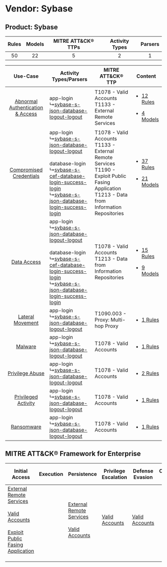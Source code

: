 Vendor: Sybase
==============
Product: Sybase
---------------
| Rules | Models | MITRE ATT&CK® TTPs | Activity Types | Parsers |
|:-----:|:------:|:------------------:|:--------------:|:-------:|
|  50   |   22   |         5          |       2        |    1    |

|    Use-Case    | Activity Types/Parsers    | MITRE ATT&CK® TTP    | Content    |
|:----:| ---- | ---- | ---- |
| [Abnormal Authentication & Access](../../../UseCases/uc_abnormal_authentication_&_access.md) |  app-login<br> ↳[sybase-s-json-database-logout-logout](Ps/pC_sybasesjsondatabaselogoutlogout.md)<br>    | T1078 - Valid Accounts<br>T1133 - External Remote Services<br>    | [<ul><li>12 Rules</li></ul><ul><li>4 Models</li></ul>](RM/r_m_sybase_sybase_Abnormal_Authentication_&_Access.md) |
|          [Compromised Credentials](../../../UseCases/uc_compromised_credentials.md)          |  app-login<br> ↳[sybase-s-json-database-logout-logout](Ps/pC_sybasesjsondatabaselogoutlogout.md)<br><br> database-login<br> ↳[sybase-s-cef-database-login-success-login](Ps/pC_sybasescefdatabaseloginsuccesslogin.md)<br> ↳[sybase-s-json-database-login-success-login](Ps/pC_sybasesjsondatabaseloginsuccesslogin.md)<br> | T1078 - Valid Accounts<br>T1133 - External Remote Services<br>T1190 - Exploit Public Fasing Application<br>T1213 - Data from Information Repositories<br> | [<ul><li>37 Rules</li></ul><ul><li>21 Models</li></ul>](RM/r_m_sybase_sybase_Compromised_Credentials.md)         |
|    [Data Access](../../../UseCases/uc_data_access.md)    |  app-login<br> ↳[sybase-s-json-database-logout-logout](Ps/pC_sybasesjsondatabaselogoutlogout.md)<br><br> database-login<br> ↳[sybase-s-cef-database-login-success-login](Ps/pC_sybasescefdatabaseloginsuccesslogin.md)<br> ↳[sybase-s-json-database-login-success-login](Ps/pC_sybasesjsondatabaseloginsuccesslogin.md)<br> | T1078 - Valid Accounts<br>T1213 - Data from Information Repositories<br>    | [<ul><li>15 Rules</li></ul><ul><li>9 Models</li></ul>](RM/r_m_sybase_sybase_Data_Access.md)    |
|    [Lateral Movement](../../../UseCases/uc_lateral_movement.md)    |  app-login<br> ↳[sybase-s-json-database-logout-logout](Ps/pC_sybasesjsondatabaselogoutlogout.md)<br>    | T1090.003 - Proxy: Multi-hop Proxy<br>    | [<ul><li>1 Rules</li></ul>](RM/r_m_sybase_sybase_Lateral_Movement.md)    |
|    [Malware](../../../UseCases/uc_malware.md)    |  app-login<br> ↳[sybase-s-json-database-logout-logout](Ps/pC_sybasesjsondatabaselogoutlogout.md)<br>    | T1078 - Valid Accounts<br>    | [<ul><li>1 Rules</li></ul>](RM/r_m_sybase_sybase_Malware.md)    |
|    [Privilege Abuse](../../../UseCases/uc_privilege_abuse.md)    |  app-login<br> ↳[sybase-s-json-database-logout-logout](Ps/pC_sybasesjsondatabaselogoutlogout.md)<br>    | T1078 - Valid Accounts<br>    | [<ul><li>2 Rules</li></ul>](RM/r_m_sybase_sybase_Privilege_Abuse.md)    |
|    [Privileged Activity](../../../UseCases/uc_privileged_activity.md)    |  app-login<br> ↳[sybase-s-json-database-logout-logout](Ps/pC_sybasesjsondatabaselogoutlogout.md)<br>    | T1078 - Valid Accounts<br>    | [<ul><li>1 Rules</li></ul>](RM/r_m_sybase_sybase_Privileged_Activity.md)    |
|    [Ransomware](../../../UseCases/uc_ransomware.md)    |  app-login<br> ↳[sybase-s-json-database-logout-logout](Ps/pC_sybasesjsondatabaselogoutlogout.md)<br>    | T1078 - Valid Accounts<br>    | [<ul><li>1 Rules</li></ul>](RM/r_m_sybase_sybase_Ransomware.md)    |

MITRE ATT&CK® Framework for Enterprise
--------------------------------------
| Initial Access                                                                                                                                                                                                                         | Execution | Persistence                                                                                                                                      | Privilege Escalation                                                | Defense Evasion                                                     | Credential Access | Discovery | Lateral Movement | Collection                                                                              | Command and Control                                                                                                                       | Exfiltration | Impact |
| -------------------------------------------------------------------------------------------------------------------------------------------------------------------------------------------------------------------------------------- | --------- | ------------------------------------------------------------------------------------------------------------------------------------------------ | ------------------------------------------------------------------- | ------------------------------------------------------------------- | ----------------- | --------- | ---------------- | --------------------------------------------------------------------------------------- | ----------------------------------------------------------------------------------------------------------------------------------------- | ------------ | ------ |
| [External Remote Services](https://attack.mitre.org/techniques/T1133)<br><br>[Valid Accounts](https://attack.mitre.org/techniques/T1078)<br><br>[Exploit Public Fasing Application](https://attack.mitre.org/techniques/T1190)<br><br> |           | [External Remote Services](https://attack.mitre.org/techniques/T1133)<br><br>[Valid Accounts](https://attack.mitre.org/techniques/T1078)<br><br> | [Valid Accounts](https://attack.mitre.org/techniques/T1078)<br><br> | [Valid Accounts](https://attack.mitre.org/techniques/T1078)<br><br> |                   |           |                  | [Data from Information Repositories](https://attack.mitre.org/techniques/T1213)<br><br> | [Proxy: Multi-hop Proxy](https://attack.mitre.org/techniques/T1090/003)<br><br>[Proxy](https://attack.mitre.org/techniques/T1090)<br><br> |              |        |
